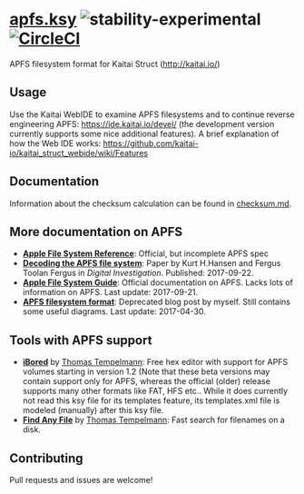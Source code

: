 # [apfs.ksy](https://github.com/cugu/apfs.ksy/blob/master/apfs.ksy) ![stability-experimental](https://img.shields.io/badge/stability-experimental-orange.svg) [![CircleCI](https://circleci.com/gh/cugu/apfs.ksy.svg?style=shield&circle-token=15c0e9d1824e893ef4ac06a35aa3fef6f5fd4d97)](https://circleci.com/gh/cugu/apfs.ksy)

APFS filesystem format for Kaitai Struct (http://kaitai.io/)

## Usage

Use the Kaitai WebIDE to examine APFS filesystems and to continue reverse engineering APFS: https://ide.kaitai.io/devel/ (the development version currently supports some nice additional features). A brief explanation of how the Web IDE works:
https://github.com/kaitai-io/kaitai_struct_webide/wiki/Features 

## Documentation

Information about the checksum calculation can be found in [checksum.md](docs/checksum.md).

## More documentation on APFS

 - [**Apple File System Reference**](https://developer.apple.com/support/apple-file-system/Apple-File-System-Reference.pdf): Official, but incomplete APFS spec
 - [**Decoding the APFS file system**](http://www.sciencedirect.com/science/article/pii/S1742287617301408): Paper by Kurt H.Hansen and Fergus Toolan Fergus in _Digital Investigation_. Published: 2017-09-22.
- [**Apple File System Guide**](https://developer.apple.com/library/content/documentation/FileManagement/Conceptual/APFS_Guide/Introduction/Introduction.html): Official documentation on APFS. Lacks lots of information on APFS. Last update: 2017-09-21.
 - [**APFS filesystem format**](https://blog.cugu.eu/post/apfs/): Deprecated blog post by myself. Still contains some useful diagrams. Last update: 2017-04-30.

## Tools with APFS support

 - [**iBored**](http://files.tempel.org/iBored) by [Thomas Tempelmann](https://github.com/tempelmann): Free hex editor with support for APFS volumes starting in version 1.2 (Note that these beta versions may contain support only for APFS, whereas the official (older) release supports many other formats like FAT, HFS etc.. While it does currently not read this ksy file for its templates feature, its templates.xml file is modeled (manually) after this ksy file.
 - [**Find Any File**](http://apps.tempel.org/FindAnyFile/) by [Thomas Tempelmann](https://github.com/tempelmann): Fast search for filenames on a disk.

## Contributing
Pull requests and issues are welcome!
